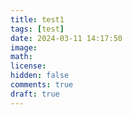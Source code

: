 ```yaml
---
title: test1
tags: [test]
date: 2024-03-11 14:17:50
image: 
math: 
license: 
hidden: false
comments: true
draft: true
---
```

